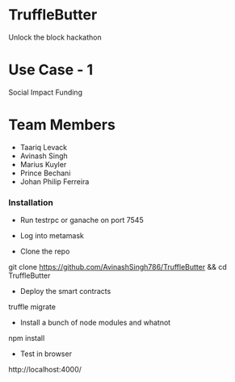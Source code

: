 # TruffleButter
Unlock the block hackathon

# Use Case - 1 
Social Impact Funding

# Team Members
- Taariq Levack
- Avinash Singh
- Marius Kuyler
- Prince Bechani
- Johan Philip Ferreira


### Installation

- Run testrpc or ganache on port 7545

- Log into metamask

- Clone the repo

git clone https://github.com/AvinashSingh786/TruffleButter && cd TruffleButter

- Deploy the smart contracts

truffle migrate

- Install a bunch of node modules and whatnot

npm install

- Test in browser

http://localhost:4000/

